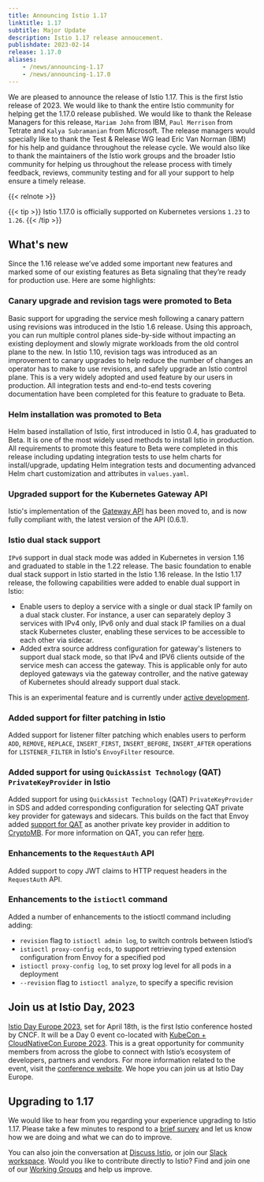 ```yaml
---
title: Announcing Istio 1.17
linktitle: 1.17
subtitle: Major Update
description: Istio 1.17 release annoucement.
publishdate: 2023-02-14
release: 1.17.0
aliases:
    - /news/announcing-1.17
    - /news/announcing-1.17.0
---
```


We are pleased to announce the release of Istio 1.17. This is the first Istio release of 2023. We would like to thank the entire Istio community for helping get the 1.17.0 release published. We would like to thank the Release Managers for this release, `Mariam John` from IBM, `Paul Merrison` from Tetrate and `Kalya Subramanian` from Microsoft. The release managers would specially like to thank the Test & Release WG lead Eric Van Norman (IBM) for his help and guidance throughout the release cycle. We would also like to thank the maintainers of the Istio work groups and the broader Istio community for helping us throughout the release process with timely feedback, reviews, community testing and for all your support to help ensure a timely release.

{{< relnote >}}

{{< tip >}}
Istio 1.17.0 is officially supported on Kubernetes versions `1.23` to `1.26`.
{{< /tip >}}

## What's new

Since the 1.16 release we’ve added some important new features and marked some of our existing features as Beta signaling that they’re ready for production use. Here are some highlights:

### Canary upgrade and revision tags were promoted to Beta

Basic support for upgrading the service mesh following a canary pattern using revisions was introduced in the Istio 1.6 release. Using this approach, you can run multiple control planes side-by-side without impacting an existing deployment and slowly migrate workloads from the old control plane to the new. In Istio 1.10, revision tags was introduced as an improvement to canary upgrades to help reduce the number of changes an operator has to make to use revisions, and safely upgrade an Istio control plane. This is a very widely adopted and used feature by our users in production. All integration tests and end-to-end tests covering documentation have been completed for this feature to graduate to Beta.

### Helm installation was promoted to Beta

Helm based installation of Istio, first introduced in Istio 0.4, has graduated to Beta. It is one of the most widely used methods to install Istio in production. All requirements to promote this feature to Beta were completed in this release including updating integration tests to use helm charts for install/upgrade, updating Helm integration tests and documenting advanced Helm chart customization and attributes in `values.yaml`.

### Upgraded support for the Kubernetes Gateway API

Istio's implementation of the [Gateway API](https://gateway-api.sigs.k8s.io/) has been moved to, and is now fully compliant with, the latest version of the API (0.6.1).

### Istio dual stack support

`IPv6` support in dual stack mode was added in Kubernetes in version 1.16 and graduated to stable in the 1.22 release. The basic foundation to enable dual stack support in Istio started in the Istio 1.16 release. In the Istio 1.17 release, the following capabilities were added to enable dual support in Istio:

- Enable users to deploy a service with a single or dual stack IP family on a dual stack cluster. For instance, a user can separately deploy 3 services with IPv4 only, IPv6 only and dual stack IP families on a dual stack Kubernetes cluster, enabling these services to be accessible to each other via sidecar.
- Added extra source address configuration for gateway's listeners to support dual stack mode, so that IPv4 and IPV6 clients outside of the service mesh can access the gateway. This is applicable only for auto deployed gateways via the gateway controller, and the native gateway of Kubernetes should already support dual stack.

This is an experimental feature and is currently under [active development]( https://github.com/istio/istio/issues/40394).

### Added support for filter patching in Istio

Added support for listener filter patching which enables users to perform `ADD`, `REMOVE`, `REPLACE`, `INSERT_FIRST`, `INSERT_BEFORE`, `INSERT_AFTER` operations for `LISTENER_FILTER` in Istio's `EnvoyFilter` resource.

### Added support for using `QuickAssist Technology` (QAT) `PrivateKeyProvider` in Istio

Added support for using `QuickAssist Technology` (QAT) `PrivateKeyProvider` in SDS and added corresponding configuration for selecting QAT private key provider for gateways and sidecars. This builds on the fact that Envoy added [support for QAT]( https://github.com/envoyproxy/envoy/issues/21531) as another private key provider in addition to [CryptoMB]( https://istio.io/latest/blog/2022/cryptomb-privatekeyprovider/). For more information on QAT, you can refer [here]( https://www.intel.com/content/www/us/en/developer/articles/technical/envoy-tls-acceleration-with-quickassist-technology.html).

### Enhancements to the `RequestAuth` API

Added support to copy JWT claims to HTTP request headers in the `RequestAuth` API.

### Enhancements to the `istioctl` command

Added a number of enhancements to the istioctl command including adding:

- `revision` flag to `istioctl admin log`, to switch controls between Istiod’s
- `istioctl proxy-config ecds`, to support retrieving typed extension configuration from Envoy for a specified pod
- `istioctl proxy-config log`, to set proxy log level for all pods in a deployment
- `--revision` flag to `istioctl analyze`, to specify a specific revision

## Join us at Istio Day, 2023

[Istio Day Europe 2023](https://events.linuxfoundation.org/kubecon-cloudnativecon-europe/co-located-events/istio-day/), set for April 18th, is the first Istio conference hosted by CNCF. It will be a Day 0 event co-located with [KubeCon + CloudNativeCon Europe 2023](https://events.linuxfoundation.org/kubecon-cloudnativecon-europe). This is a great opportunity for community members from across the globe to connect with Istio’s ecosystem of developers, partners and vendors. For more information related to the event, visit the [conference website](https://events.linuxfoundation.org/kubecon-cloudnativecon-europe/). We hope you can join us at Istio Day Europe.

## Upgrading to 1.17

We would like to hear from you regarding your experience upgrading to Istio 1.17. Please take a few minutes to respond to a [brief survey](https://forms.gle/99uiMML96AmsXY5d6) and let us know how we are doing and what we can do to improve.

You can also join the conversation at [Discuss Istio](https://discuss.istio.io/), or join our [Slack workspace](https://slack.istio.io/).
Would you like to contribute directly to Istio? Find and join one of our [Working Groups](https://github.com/istio/community/blob/master/WORKING-GROUPS.md) and help us improve.

